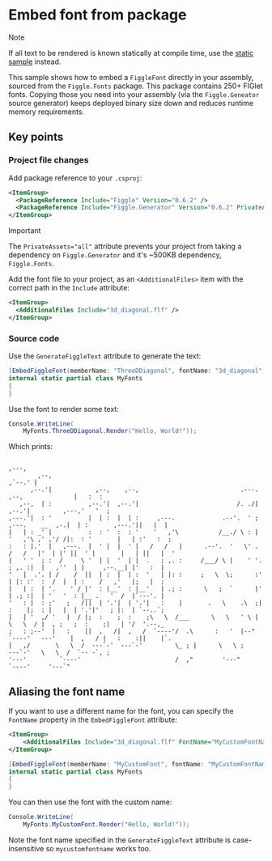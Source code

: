 # Embed font from package

> [!NOTE]
> If all text to be rendered is known statically at compile time, use
> the [static sample](../2-static-text) instead.

This sample shows how to embed a `FiggleFont` directly in your assembly,
sourced from the `Figgle.Fonts` package. This package contains 250+ FIGlet
fonts. Copying those you need into your assembly (via the `Figgle.Geneator`
source generator) keeps deployed binary size down and reduces runtime
memory requirements.

## Key points

### Project file changes

Add package reference to your `.csproj`:

```xml
<ItemGroup>
  <PackageReference Include="Figgle" Version="0.6.2" />
  <PackageReference Include="Figgle.Generator" Version="0.6.2" PrivateAssets="all" />
</ItemGroup>
```

> [!IMPORTANT]
> The `PrivateAssets="all"` attribute prevents your project from taking a
> dependency on `Figgle.Generator` and it's ~500KB dependency, `Figgle.Fonts`.

Add the font file to your project, as an `<AdditionalFiles>` item with the correct
path in the `Include` attribute:

```xml
<ItemGroup>
  <AdditionalFiles Include="3d_diagonal.flf" />
</ItemGroup>
```

### Source code

Use the `GenerateFiggleText` attribute to generate the text:

```c#
[EmbedFiggleFont(memberName: "ThreeDDiagonal", fontName: "3d_diagonal")]
internal static partial class MyFonts
{
}
```

Use the font to render some text:

```c#
Console.WriteLine(
    MyFonts.ThreeDDiagonal.Render("Hello, World!"));
```

Which prints:

```
                                                                                                               ,---,
        ,--,                                                                                                ,`--.' |
      ,--.'|            ,--,    ,--,                            .---.                     ,--,              |   :  :
   ,--,  | :          ,--.'|  ,--.'|                           /. ./|                   ,--.'|         ,---,'   '  ;
,---.'|  : '          |  | :  |  | :     ,---.             .--'.  ' ;   ,---.    __  ,-.|  | :       ,---.'||   |  |
|   | : _' |          :  : '  :  : '    '   ,'\           /__./ \ : |  '   ,'\ ,' ,'/ /|:  : '       |   | :'   :  ;
:   : |.'  |   ,---.  |  ' |  |  ' |   /   /   |      .--'.  '   \' . /   /   |'  | |' ||  ' |       |   | ||   |  '
|   ' '  ; :  /     \ '  | |  '  | |  .   ; ,. :     /___/ \ |    ' '.   ; ,. :|  |   ,''  | |     ,--.__| |'   :  |
'   |  .'. | /    /  ||  | :  |  | :  '   | |: :     ;   \  \;      :'   | |: :'  :  /  |  | :    /   ,'   |;   |  ;
|   | :  | '.    ' / |'  : |__'  : |__'   | .; :      \   ;  `      |'   | .; :|  | '   '  : |__ .   '  /  |`---'. |
'   : |  : ;'   ;   /||  | '.'|  | '.'|   :    |       .   \    .\  ;|   :    |;  : |   |  | '.'|'   ; |:  | `--..`;
|   | '  ,/ '   |  / |;  :    ;  :    ;\   \  /___      \   \   ' \ | \   \  / |  , ;   ;  :    ;|   | '/  '.--,_
;   : ;--'  |   :    ||  ,   /|  ,   /  `----'/  .\      :   '  |--"   `----'   ---'    |  ,   / |   :    :||    |`.
|   ,/       \   \  /  ---`-'  ---`-'         \_ ; |      \   \ ;                        ---`-'   \   \  /  `-- -`, ;
'---'         `----'                          /  ,"        '---"                                   `----'     '---`"
```

## Aliasing the font name

If you want to use a different name for the font, you can specify the `FontName`
property in the `EmbedFiggleFont` attribute:

```xml
<ItemGroup>
    <AdditionalFiles Include="3d_diagonal.flf" FontName="MyCustomFontName" />
</ItemGroup>
```



```csharp
[EmbedFiggleFont(memberName: "MyCustomFont", fontName: "MyCustomFontName")]
internal static partial class MyFonts
{
}
```

You can then use the font with the custom name:

```csharp
Console.WriteLine(
    MyFonts.MyCustomFont.Render("Hello, World!"));
```

Note the font name specified in the `GenerateFiggleText` attribute is case-insensitive
so `mycustomfontname` works too.
